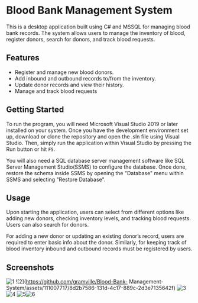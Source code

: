 # Blood Bank Management System

This is a desktop application built using C# and MSSQL for managing blood bank records. The system allows users to manage the inventory of blood, register donors, search for donors, and track blood requests.

## Features

- Register and manage new blood donors.
- Add inbound and outbound records to/from the inventory.
- Update donor records and view their history.
- Manage and track blood requests

## Getting Started

To run the program, you will need Microsoft Visual Studio 2019 or later installed on your system. Once you have the development environment set up, download or clone the repository and open the .sln file using Visual Studio. Then, simply run the application within Visual Studio by pressing the Run button or hit `F5`.

You will also need a SQL database server management software like SQL Server Management Studio(SSMS) to configure the database. Once done, restore the schema inside SSMS by opening the "Database" menu within SSMS and selecting "Restore Database".

## Usage

Upon starting the application, users can select from different options like adding new donors, checking inventory levels, and tracking blood requests. Users can also search for donors.

For adding a new donor or updating an existing donor’s record, users are required to enter basic info about the donor. Similarly, for keeping track of blood inventory inbound and outbound records must be registered by users.

## Screenshots

![1](https://github.com/gramville/Blood-Bank-Management-System/assets/111007717/26df55cb-53a1-48e9-aca5-549c98f9acde)
![2](https://github.com/gramville/Blood-Bank-
Management-System/assets/111007717/8d2b7586-131d-4c17-889c-2d3e7135642f)
![3](https://github.com/gramville/Blood-Bank-Management-System/assets/111007717/48484284-06f2-499c-a44b-40e714fed6b9)
![4](https://github.com/gramville/Blood-Bank-Management-System/assets/111007717/a354b481-2d33-43a5-9369-3dcf0a4ff009)
![5](https://github.com/gramville/Blood-Bank-Management-System/assets/111007717/5277546f-e9d3-4d2c-a0b7-a16fc163ae7c)![6](https://github.com/gramville/Blood-Bank-Management-System/assets/111007717/d988e69c-6155-49d4-9dcd-e0cc9d8fe132)

